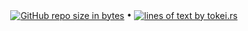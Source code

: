 <p align="center">
  <a href="#"><img src="https://img.shields.io/github/repo-size/andry81-stats/tacklelib--gh-stats?logo=github" valign="middle" alt="GitHub repo size in bytes" /></a>
• <a href="https://github.com/XAMPPRocky/tokei"><img src="https://tokei.rs/b1/github/andry81-stats/tacklelib--gh-stats?category=lines" valign="middle" alt="lines of text by tokei.rs" /></a>
